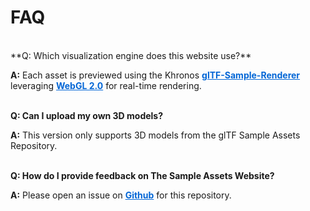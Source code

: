 <style>
  a {
    color: #0366d6;
    font-weight: bold;
    text-decoration: underline;
  }
</style>

# FAQ 
<br>
**Q: Which visualization engine does this website use?**

**A:** Each asset is previewed using the Khronos [glTF-Sample-Renderer](https://github.com/KhronosGroup/glTF-Sample-Renderer) leveraging [WebGL 2.0](https://www.khronos.org/webgl/) for real-time rendering. <br><br>

**Q: Can I upload my own 3D models?**

**A:** This version only supports 3D models from the glTF Sample Assets Repository.  <br><br>

**Q: How do I provide feedback on The Sample Assets Website?**

**A:** Please open an issue on [Github](https://github.com/KhronosGroup/glTF-Assets/issues) for this repository. <br><br>
